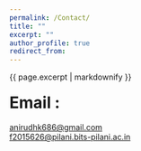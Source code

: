 ```yaml
---
permalink: /Contact/
title: ""
excerpt: ""
author_profile: true
redirect_from: 
---
```


{{ page.excerpt | markdownify }}

#### <span style="font-size: 2em;">Email :</span>
 [anirudhk686@gmail.com](mailto:anirudhk686@gmail.com) <br>
 [f2015626@pilani.bits-pilani.ac.in](mailto:f2015626@pilani.bits-pilani.ac.in)
